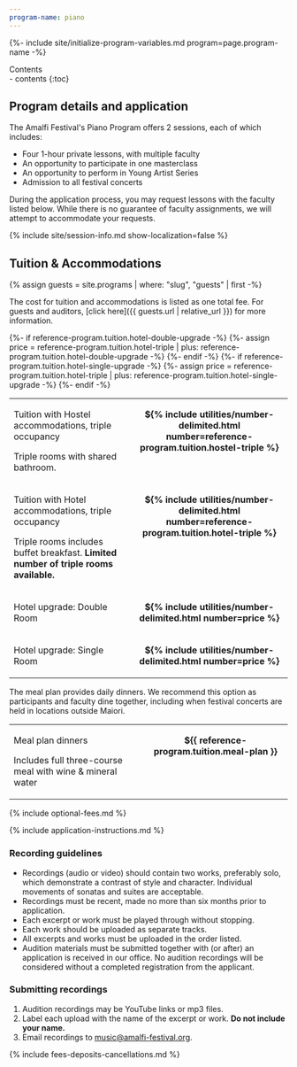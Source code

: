 ```yaml
---
program-name: piano
---
```

{%- include site/initialize-program-variables.md program=page.program-name -%}

<div class="highlight-box" markdown="1">
<div class="header">Contents</div>
- contents
{:toc}
</div>

## Program details and application

The Amalfi Festival's Piano Program offers 2 sessions, each of which includes:

* Four 1-hour private lessons, with multiple faculty
* An opportunity to participate in one masterclass
* An opportunity to perform in Young Artist Series
* Admission to all festival concerts

During the application process, you may request lessons with the faculty listed below. While there is no guarantee of faculty assignments, we will attempt to accommodate your requests.

{% include site/session-info.md show-localization=false %}

## Tuition & Accommodations

{% assign guests = site.programs | where: "slug", "guests" | first -%}

The cost for tuition and accommodations is listed as one total fee. For guests and auditors, [click here]({{ guests.url | relative_url }}) for more information.

<table>
    <tbody>
        <tr class="border-bottom">
            <td>
                <p class="name">Tuition with Hostel accommodations, triple occupancy</p>
                <p class="description">Triple rooms with shared bathroom.</p>
            </td><td class="cost" align="center" valign="top"><p><strong>${% include utilities/number-delimited.html number=reference-program.tuition.hostel-triple %}</strong></p></td>
        </tr>
        <tr>
            <td>
                <p class="name">Tuition with Hotel accommodations, triple occupancy</p>
                <p class="description">Triple rooms includes buffet breakfast. <strong>Limited number of triple rooms available.</strong></p>
            </td><td class="cost" align="center" valign="top"><p><strong>${% include utilities/number-delimited.html number=reference-program.tuition.hotel-triple %}</strong></p></td>
        </tr>
{%- if reference-program.tuition.hotel-double-upgrade -%}
        <tr class="upgrade">
            <td><p class="name">Hotel upgrade: Double Room</p></td>
            {%- assign price = reference-program.tuition.hotel-triple | plus: reference-program.tuition.hotel-double-upgrade -%}
            <td class="cost" align="center" valign="top"><p><strong>${% include utilities/number-delimited.html number=price %}</strong></p></td>
        </tr>
{%- endif -%}
{%- if reference-program.tuition.hotel-single-upgrade -%}
        <tr class="upgrade">
            <td><p class="name">Hotel upgrade: Single Room</p></td>
            {%- assign price = reference-program.tuition.hotel-triple | plus: reference-program.tuition.hotel-single-upgrade -%}
            <td class="cost" align="center" valign="top"><p><strong>${% include utilities/number-delimited.html number=price %}</strong></p></td>
        </tr>
{%- endif -%}
    </tbody>
</table>

The meal plan provides daily dinners. We recommend this option as participants and faculty dine together, including when festival concerts are held in locations outside Maiori.

<table>
<tbody>
    <tr>
        <td>
            <p class="name">Meal plan dinners</p>
            <p class="description">Includes full three-course meal with wine & mineral water</p>
        </td><td class="cost" align="center" valign="top"><p><strong>${{ reference-program.tuition.meal-plan }}</strong></p></td>
    </tr>
</tbody>
</table>

{% include optional-fees.md %}

{% include application-instructions.md %}

### Recording guidelines

* Recordings (audio or video) should contain two works, preferably solo, which demonstrate a contrast of style and character. Individual movements of sonatas and suites are acceptable.
* Recordings must be recent, made no more than six months prior to application.
* Each excerpt or work must be played through without stopping.
* Each work should be uploaded as separate tracks.
* All excerpts and works must be uploaded in the order listed.
* Audition materials must be submitted together with (or after) an application is received in our office.  No audition recordings will be considered without a completed registration from the applicant.

### Submitting recordings

1. Audition recordings may be YouTube links or mp3 files.
1. Label each upload with the name of the excerpt or work. **Do not include your name.**
2. Email recordings to [music@amalfi-festival.org](mailto:music@amalfi-festival.org).



{% include fees-deposits-cancellations.md %}

